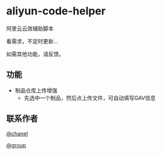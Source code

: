 # aliyun-code-helper
阿里云云效辅助脚本

看需求，不定时更新...

如需其他功能，请反馈。

## 功能
* 制品仓库上传增强
  - 先选中一个制品，然后点上传文件，可自动填写GAV信息

## 联系作者
[@chanel](https://t.me/tcbmqy)

[@group](https://t.me/tgbmqy)
